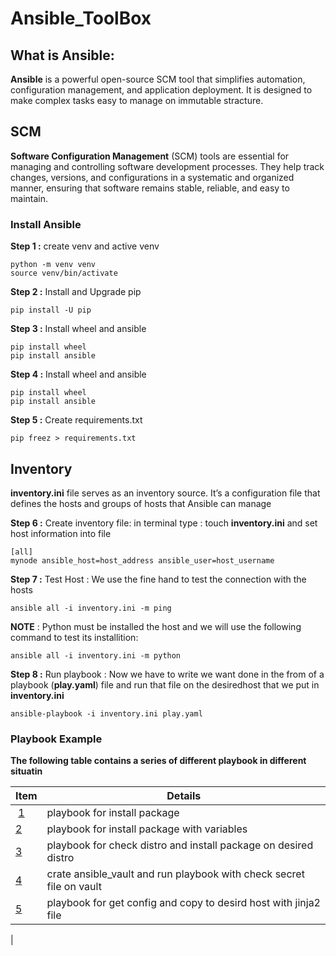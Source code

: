 # Ansible_ToolBox

## What is Ansible:
**Ansible** is a powerful open-source SCM tool that simplifies automation, configuration management, and application deployment. It is designed to make complex tasks easy to manage on immutable stracture.

## SCM
**Software Configuration Management** (SCM) tools are essential for managing and controlling software development processes. They help track changes, versions, and configurations in a systematic and organized manner, ensuring that software remains stable, reliable, and easy to maintain.


### Install Ansible

**Step  1 :** create venv and active venv

    python -m venv venv 
    source venv/bin/activate

**Step 2 :** Install and Upgrade pip

    pip install -U pip 

**Step 3 :** Install wheel and ansible

    pip install wheel
    pip install ansible 

**Step 4 :** Install wheel and ansible 

    pip install wheel
    pip install ansible

**Step 5 :** Create requirements.txt  

    pip freez > requirements.txt 

## Inventory
**inventory.ini** file serves as an inventory source. It’s a configuration file that defines the hosts and groups of hosts that Ansible can manage

**Step 6 :** Create inventory file: in terminal type : touch **inventory.ini** and set host information into file 

    [all]
    mynode ansible_host=host_address ansible_user=host_username

**Step 7 :** Test Host : We use the fine hand to test the connection with the hosts

    ansible all -i inventory.ini -m ping 

**NOTE** : Python must be installed the host and we will use the following command to test its installition:

    ansible all -i inventory.ini -m python

**Step 8 :** Run playbook : Now  we have to write we want done in the from of a playbook (**play.yaml**) file and run that file on the desiredhost that we put in **inventory.ini** 

    ansible-playbook -i inventory.ini play.yaml

### Playbook Example
**The following table contains a series of different playbook in different situatin**

|Item|Details|
|--|--|
|‌‌ [1](https://github.com/majidroodi/DevOps_ToolBox/tree/main/Ansible/1) | playbook for install package |
| [2](https://github.com/majidroodi/DevOps_ToolBox/tree/main/Ansible/2) | playbook for install package with variables |
| [3](https://github.com/majidroodi/DevOps_ToolBox/tree/main/Ansible/3) | playbook for check distro and install package on desired distro |
| [4](https://github.com/majidroodi/DevOps_ToolBox/tree/main/Ansible/4) | crate ansible_vault and run playbook with check secret file on vault |
| [5](https://github.com/majidroodi/DevOps_ToolBox/tree/main/Ansible/5) | playbook for get config and copy to desird host with jinja2 file |
| 
